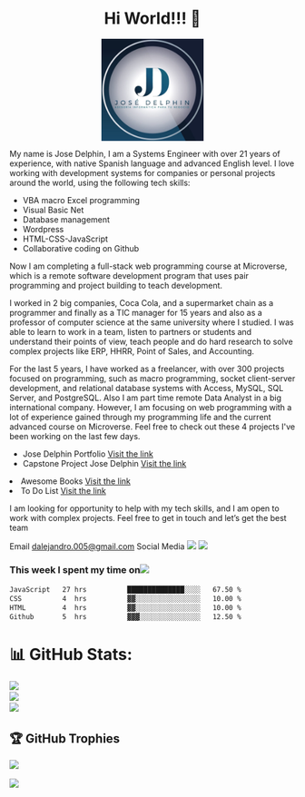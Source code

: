 ### <h1 align="center">Hi World!!! 👋</h1>
<p align="center"><img src="./Logo.jpeg" width="180" align="center"><p>
My name is Jose Delphin, I am a Systems Engineer with over 21 years of experience, with native Spanish language and advanced English level. I love working with development systems for companies or personal projects around the world, using the following tech skills:
  
<ul>
<li>VBA macro Excel programming</li>
<li>Visual Basic Net</li>
<li>Database management</li>
<li>Wordpress</li>
<li>HTML-CSS-JavaScript</li>
<li>Collaborative coding on Github</li>
</ul>

Now I am completing a full-stack web programming course at Microverse, which is a remote software development program that uses pair programming and project building to teach development.

I worked in 2 big companies, Coca Cola, and a supermarket chain as a programmer and finally as a TIC manager for 15 years and also as a professor of computer science at the same university where I studied. I was able to learn to work in a team, listen to partners or students and understand their points of view, teach people and do hard research to solve complex projects like ERP, HHRR, Point of Sales, and Accounting.

For the last 5 years, I have worked as a freelancer, with over 300 projects focused on programming, such as macro programming, socket client-server development, and relational database systems with Access, MySQL, SQL Server, and PostgreSQL. Also I am part time remote Data Analyst in a big international company. However, I am focusing on web programming with a lot of experience gained through my programming life and the current advanced course on Microverse. Feel free to check out these 4 projects I've been working on the last few days. 

<ul>
<li>Jose Delphin Portfolio 
<a href="https://github.com/adelphinsucasa/Portfolio-Setup-and-mobile-first" target="blank">Visit the link</a>
</li>
<li>Capstone Project Jose Delphin
<a href="https://github.com/adelphinsucasa/Capstone-Project" target="blank">Visit the link</a></li>
</ul>
<li>Awesome Books
<a href="https://github.com/adelphinsucasa/Awesome-Books-with-ES6" target="blank">Visit the link</a>
</li>
<li>To Do List
<a href="https://github.com/adelphinsucasa/To-Do-List" target="blank">Visit the link</a></li>
</ul>

I am looking for opportunity to help with my tech skills, and I am open to work with complex projects.
Feel free to get in touch and let’s get the best team

Email
<a href="dalejandro.005@gmail.com" target="blank">dalejandro.005@gmail.com</a>
Social Media
<a href="https://twitter.com/JoseADelphin" target="_blank"><img src="https://img.shields.io/twitter/url?style=social&url=https%3A%2F%2Ftwitter.com%2FJoseADelphin" width="80"></a>
<a href="https://www.youtube.com/channel/UCKsCnWm0PIZ2A9Lo_gxZarQ" target="_blank"><img src="https://img.shields.io/youtube/channel/views/UCKsCnWm0PIZ2A9Lo_gxZarQ?style=social" width="120"></a>

### This week I spent my time on<img src="https://www.gifsanimados.org/data/media/137/reloj-imagen-animada-0004.gif" width="40">

<!--START_SECTION:waka-->

```text
JavaScript   27 hrs          ██████████████░░░░   67.50 %
CSS          4  hrs          ▓▓░░░░░░░░░░░░░░░░   10.00 %
HTML         4  hrs          ▓▓░░░░░░░░░░░░░░░░   10.00 %
Github       5  hrs          ▓▓▓░░░░░░░░░░░░░░░   12.50 %
```

<!--END_SECTION:waka-->

# 📊 GitHub Stats:
![](https://github-readme-stats.vercel.app/api?username=adelphinsucasa&theme=vue-dark&hide_border=true&include_all_commits=true&count_private=false)<br/>
![](https://github-readme-streak-stats.herokuapp.com/?user=adelphinsucasa&theme=vue-dark&hide_border=true)<br/>
![](https://github-readme-stats.vercel.app/api/top-langs/?username=adelphinsucasa&theme=vue-dark&hide_border=true&include_all_commits=true&count_private=false&layout=compact)

## 🏆 GitHub Trophies
![](https://github-profile-trophy.vercel.app/?username=adelphinsucasa&theme=radical&no-frame=false&no-bg=true&margin-w=4)

[![](https://visitcount.itsvg.in/api?id=adelphinsucasa&icon=0&color=0)](https://visitcount.itsvg.in)
